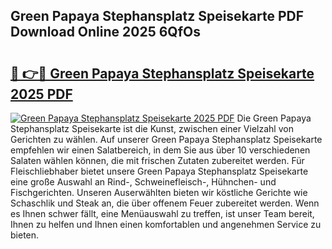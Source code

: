 ## Green Papaya Stephansplatz Speisekarte PDF Download Online 2025 6QfOs

# <h2><a href="http://gc6oqr.nevu.top/?p=Green+Papaya+Stephansplatz+Speisekarte">🔗 👉🔴 Green Papaya Stephansplatz Speisekarte 2025 PDF</a></h2>

[![Green Papaya Stephansplatz Speisekarte 2025 PDF](https://i.imgur.com/dBaPXMq.png)](http://gc6oqr.nevu.top/?p=Green+Papaya+Stephansplatz+Speisekarte)
Die Green Papaya Stephansplatz Speisekarte ist die Kunst, zwischen einer Vielzahl von Gerichten zu wählen. Auf unserer Green Papaya Stephansplatz Speisekarte empfehlen wir einen Salatbereich, in dem Sie aus über 10 verschiedenen Salaten wählen können, die mit frischen Zutaten zubereitet werden. Für Fleischliebhaber bietet unsere Green Papaya Stephansplatz Speisekarte eine große Auswahl an Rind-, Schweinefleisch-, Hühnchen- und Fischgerichten. Unseren Auserwählten bieten wir köstliche Gerichte wie Schaschlik und Steak an, die über offenem Feuer zubereitet werden. Wenn es Ihnen schwer fällt, eine Menüauswahl zu treffen, ist unser Team bereit, Ihnen zu helfen und Ihnen einen komfortablen und angenehmen Service zu bieten.
